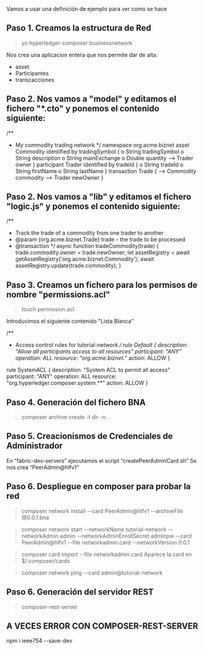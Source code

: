 Vamos a usar una definición de ejemplo para ver como se hace

Paso 1. Creamos la estructura de Red
------------------------------------

>yo hyperledger-composer:businessnetwork

Nos crea una aplicacion entera que nos permite dar de alta:
 - asset
 - Participantes
 - transcacciones

Paso 2. Nos vamos a "model" y editamos el fichero "*.cto" y ponemos el contenido siguiente:
--------------------------------------------------------------------------------------------

/**
 * My commodity trading network
 */
namespace org.acme.biznet
asset Commodity identified by tradingSymbol {
    o String tradingSymbol
    o String description
    o String mainExchange
    o Double quantity
    --> Trader owner
}
participant Trader identified by tradeId {
    o String tradeId
    o String firstName
    o String lastName
}
transaction Trade {
    --> Commodity commodity
    --> Trader newOwner
}

Paso 2. Nos vamos a "lib" y editamos el fichero "logic.js" y ponemos el contenido siguiente:
------------------------------------------------------------------------------------------

/**
 * Track the trade of a commodity from one trader to another
 * @param {org.acme.biznet.Trade} trade - the trade to be processed
 * @transaction
 */
async function tradeCommodity(trade) {
    trade.commodity.owner = trade.newOwner;
    let assetRegistry = await getAssetRegistry('org.acme.biznet.Commodity');
    await assetRegistry.update(trade.commodity);
}

Paso 3. Creamos un fichero para los permisos de nombre "permissions.acl"
------------------------------------------------------------------------

>touch permission.acl

Introducimos el siguiente contenido "Lista Blanca"

/**
 * Access control rules for tutorial-network
 */
rule Default {
    description: "Allow all participants access to all resources"
    participant: "ANY"
    operation: ALL
    resource: "org.acme.biznet.*"
    action: ALLOW
}

rule SystemACL {
  description:  "System ACL to permit all access"
  participant: "ANY"
  operation: ALL
  resource: "org.hyperledger.composer.system.**"
  action: ALLOW
}

Paso 4. Generación del fichero BNA
-----------------------------------
>composer archive create -t dir -n .

Paso 5. Creacionismos de Credenciales de Administrador
------------------------------------------------------
En “fabric-dev-servers” ejecutamos el script “createPeerAdminCard.sh”
Se nos crea “PeerAdmin@hlfv1”

Paso 6. Despliegue en composer para probar la red
------------------
>composer network install --card PeerAdmin@hlfv1 --archiveFile <nombre>@0.0.1.bna

>composer network start --networkName tutorial-network --networkAdmin admin --networkAdminEnrollSecret adminpw --card PeerAdmin@hlfv1 --file networkadmin.card --networkVersion 0.0.1 

>composer card import --file networkadmin.card 
Aparece la card en $/.composer/cards

>composer network ping --card admin@tutorial-network


Paso 6. Generación del servidor REST
-----------------------------------
>composer-rest-server


A VECES ERROR CON COMPOSER-REST-SERVER
--------------------------------------
npm i ieee754 --save-dev




















